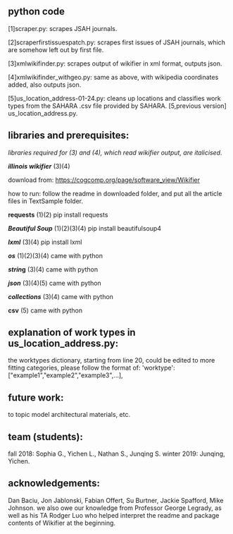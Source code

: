 ## python code
[1]scraper.py: scrapes JSAH journals.

[2]scraperfirstissuespatch.py: scrapes first issues of JSAH journals, which are somehow left out by first file.

[3]xmlwikifinder.py: scrapes output of wikifier in xml format, outputs json.

[4]xmlwikifinder_withgeo.py: same as above, with wikipedia coordinates added, also outputs json.

[5]us_location_address-01-24.py: cleans up locations and classifies work types from the SAHARA .csv file provided by SAHARA.
[5,previous version] us_location_address.py.

## libraries and prerequisites:
*libraries required for (3) and (4), which read wikifier output, are italicised.*

__*illinois wikifier*__ (3)(4)

download from: https://cogcomp.org/page/software_view/Wikifier

how to run: follow the readme in downloaded folder, and put all the article files in TextSample folder.

__requests__ (1)(2)
pip install requests

__*Beautiful Soup*__ (1)(2)(3)(4)
pip install beautifulsoup4

__*lxml*__ (3)(4)
pip install lxml

__*os*__ (1)(2)(3)(4)
came with python

__*strin*g__ (3)(4)
came with python

__*json*__ (3)(4)(5)
came with python

__*collections*__ (3)(4)
came with python

__csv__ (5)
came with python

## explanation of work types in us_location_address.py:

the worktypes dictionary, starting from line 20, could be edited to more fitting categories, please follow the format of:
'worktype':["example1","example2","example3",...],

## future work:
to topic model architectural materials, etc.

## team (students):
fall 2018: Sophia G., Yichen L., Nathan S., Junqing S.
winter 2019: Junqing, Yichen.

## acknowledgements:
Dan Baciu, Jon Jablonski, Fabian Offert, Su Burtner, Jackie Spafford, Mike Johnson.
we also owe our knowledge from Professor George Legrady, as well as his TA Rodger Luo who helped interpret the readme and package contents of Wikifier at the beginning.
